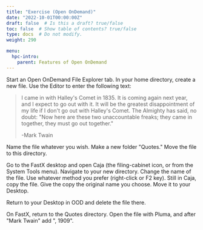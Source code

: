 ```yaml
---
title: "Exercise (Open OnDemand)"
date: "2022-10-01T00:00:00Z"
draft: false  # Is this a draft? true/false
toc: false  # Show table of contents? true/false
type: docs  # Do not modify.
weight: 290

menu:
  hpc-intro:
    parent: Features of Open OnDemand
---
```


Start an Open OnDemand File Explorer tab.  In your home directory, create a new file.  Use the Editor to enter the following text:

> I came in with Halley's Comet in 1835. It is coming again next year, and I expect to go out with it. It will be the greatest disappointment of my life if I don't go out with Halley's Comet. The Almighty has said, no doubt: "Now here are these two unaccountable freaks; they came in together, they must go out together." 
>
>-Mark Twain

Name the file whatever you wish.  Make a new folder "Quotes."  Move the file to this directory.  

Go to the FastX desktop and open Caja (the filing-cabinet icon, or from the System Tools menu).  Navigate to your new directory.  Change the name of the file.  Use whatever method you prefer (right-click or F2 key).  Still in Caja, copy the file.  Give the copy the original name you choose.  Move it to your Desktop.

Return to your Desktop in OOD and delete the file there.

On FastX, return to the Quotes directory.  Open the file with Pluma, and after "Mark Twain" add ", 1909".  
